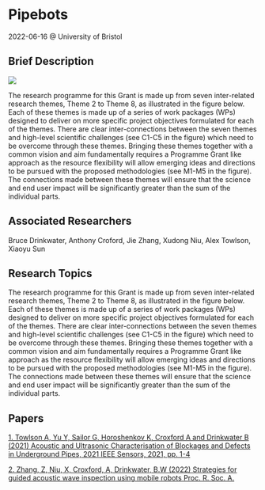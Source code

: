 # Pipebots

2022-06-16 @ University of Bristol

## Brief Description

![](https://mcusercontent.com/726779d7556fc0334c19fc886/images/c5ba3781-add4-78f3-d052-54c4aa2f8639.png)

The research programme for this Grant is made up from seven inter-related research themes, Theme 2 to Theme 8, as illustrated in the figure below. Each of these themes is made up of a series of work packages (WPs) designed to deliver on more specific project objectives formulated for each of the themes. There are clear inter-connections between the seven themes and high-level scientific challenges (see C1-C5 in the figure) which need to be overcome through these themes. Bringing these themes together with a common vision and aim fundamentally requires a Programme Grant like approach as the resource flexibility will allow emerging ideas and directions to be pursued with the proposed methodologies (see M1-M5 in the figure). The connections made between these themes will ensure that the science and end user impact will be significantly greater than the sum of the individual parts.

## Associated Researchers

Bruce Drinkwater, Anthony Croford, Jie Zhang, Xudong Niu, Alex Towlson, Xiaoyu Sun

## Research Topics

The research programme for this Grant is made up from seven inter-related research themes, Theme 2 to Theme 8, as illustrated in the figure below. Each of these themes is made up of a series of work packages (WPs) designed to deliver on more specific project objectives formulated for each of the themes. There are clear inter-connections between the seven themes and high-level scientific challenges (see C1-C5 in the figure) which need to be overcome through these themes. Bringing these themes together with a common vision and aim fundamentally requires a Programme Grant like approach as the resource flexibility will allow emerging ideas and directions to be pursued with the proposed methodologies (see M1-M5 in the figure). The connections made between these themes will ensure that the science and end user impact will be significantly greater than the sum of the individual parts.

## Papers
[1. Towlson A, Yu Y, Sailor G, Horoshenkov K,  Croxford A and Drinkwater B (2021) Acoustic and Ultrasonic Characterisation of Blockages and Defects in Underground Pipes, 2021 IEEE Sensors, 2021, pp. 1-4](http://doi:10.1109/SENSORS47087.2021.9639823)

[2. Zhang, Z, Niu, X, Croxford, A, Drinkwater, B.W (2022) Strategies for guided acoustic wave inspection using mobile robots Proc. R. Soc. A.](http://doi.org/10.1098/rspa.2021.0762)
